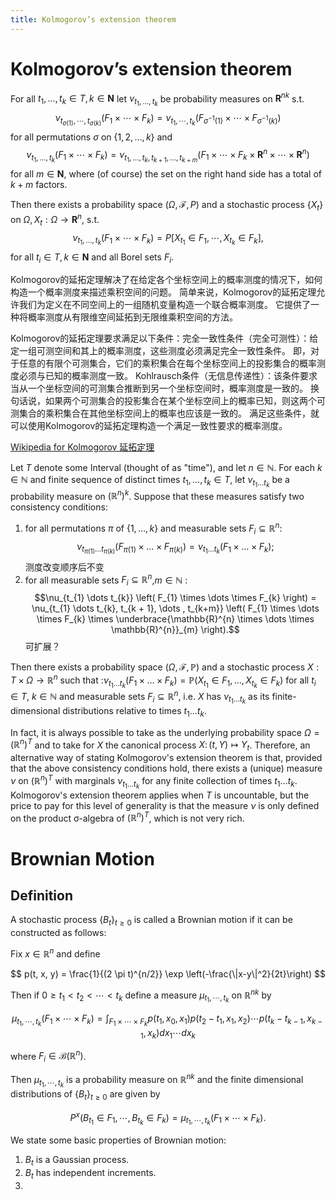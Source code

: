 ```yaml
---
title: Kolmogorov’s extension theorem
---
```

# Kolmogorov’s extension theorem

For all $t_1, \ldots, t_k \in T, k \in \mathbf{N}$ let $\nu_{t_1, \ldots, t_k}$ be probability measures on $\mathbf{R}^{n k}$ s.t.
$$
\nu_{t_{\sigma(1)}, \cdots, t_{\sigma(k)}}\left(F_1 \times \cdots \times F_k\right)=\nu_{t_1, \cdots, t_k}\left(F_{\sigma^{-1}(1)} \times \cdots \times F_{\sigma^{-1}(k)}\right)
$$
for all permutations $\sigma$ on $\{1,2, \ldots, k\}$ and
$$
\nu_{t_1, \ldots, t_k}\left(F_1 \times \cdots \times F_k\right)=\nu_{t_1, \ldots, t_k, t_{k+1}, \ldots, t_{k+m}}\left(F_1 \times \cdots \times F_k \times \mathbf{R}^n \times \cdots \times \mathbf{R}^n\right)
$$
for all $m \in \mathbf{N}$, where (of course) the set on the right hand side has a total of $k+m$ factors.

Then there exists a probability space $(\Omega, \mathcal{F}, P)$ and a stochastic process $\left\{X_t\right\}$ on $\Omega, X_t: \Omega \rightarrow \mathbf{R}^n$, s.t.
$$
\nu_{t_1, \ldots, t_k}\left(F_1 \times \cdots \times F_k\right)=P\left[X_{t_1} \in F_1, \cdots, X_{t_k} \in F_k\right],
$$
for all $t_i \in T, k \in \mathbf{N}$ and all Borel sets $F_i$.

Kolmogorov的延拓定理解决了在给定各个坐标空间上的概率测度的情况下，如何构造一个概率测度来描述乘积空间的问题。
简单来说，Kolmogorov的延拓定理允许我们为定义在不同空间上的一组随机变量构造一个联合概率测度。
它提供了一种将概率测度从有限维空间延拓到无限维乘积空间的方法。

Kolmogorov的延拓定理要求满足以下条件：完全一致性条件（完全可测性）：给定一组可测空间和其上的概率测度，这些测度必须满足完全一致性条件。
即，对于任意的有限个可测集合，它们的乘积集合在每个坐标空间上的投影集合的概率测度必须与已知的概率测度一致。
Kohlrausch条件（无信息传递性）：该条件要求当从一个坐标空间的可测集合推断到另一个坐标空间时，概率测度是一致的。
换句话说，如果两个可测集合的投影集合在某个坐标空间上的概率已知，则这两个可测集合的乘积集合在其他坐标空间上的概率也应该是一致的。
满足这些条件，就可以使用Kolmogorov的延拓定理构造一个满足一致性要求的概率测度。


<!-- add a wiki url -->
[Wikipedia for Kolmogorov 延拓定理](https://en.wikipedia.org/wiki/Kolmogorov_extension_theorem)

Let $T$ denote some Interval (thought of as "time"), and let $n \in \mathbb{N}$. For each $k \in \mathbb{N}$ and finite sequence of distinct times $t_{1}, \dots, t_{k} \in T$, let $\nu_{t_{1} \dots t_{k}}$ be a probability measure on $(\mathbb{R}^{n})^{k}$. Suppose that these measures satisfy two consistency conditions:

1. for all permutations $\pi$ of $\{ 1, \dots, k \}$ and measurable sets $F_{i} \subseteq \mathbb{R}^{n}$: 
   $$\nu_{t_{\pi (1)} \dots t_{\pi (k)}} \left( F_{\pi (1)} \times \dots \times F_{ \pi(k)} \right) = \nu_{t_{1} \dots t_{k}} \left( F_{1} \times \dots \times F_{k} \right);$$测度改变顺序后不变
2. for all measurable sets $F_{i} \subseteq \mathbb{R}^{n}$,$m \in \mathbb{N}$ :
   $$\nu_{t_{1} \dots t_{k}} \left( F_{1} \times \dots \times F_{k} \right) = \nu_{t_{1} \dots t_{k}, t_{k + 1}, \dots , t_{k+m}} \left( F_{1} \times \dots \times F_{k} \times \underbrace{\mathbb{R}^{n} \times \dots \times \mathbb{R}^{n}}_{m}  \right).$$
   可扩展？

Then there exists a probability space $(\Omega, \mathcal{F}, \mathbb{P})$ and a stochastic process $X : T \times \Omega \to \mathbb{R}^{n}$ such that
:$\nu_{t_{1} \dots t_{k}} \left( F_{1} \times \dots \times F_{k} \right) = \mathbb{P} \left( X_{t_{1}} \in F_{1}, \dots, X_{t_{k}} \in F_{k} \right)$
for all $t_{i} \in T$, $k \in \mathbb{N}$ and measurable sets $F_{i} \subseteq \mathbb{R}^{n}$, i.e. $X$ has $\nu_{t_{1} \dots t_{k}}$ as its finite-dimensional distributions relative to times $t_{1} \dots t_{k}$.

In fact, it is always possible to take as the underlying probability space $\Omega = (\mathbb{R}^n)^T$ and to take for $X$ the canonical process $X\colon (t,Y) \mapsto Y_t$. Therefore, an alternative way of stating Kolmogorov's extension theorem is that, provided that the above consistency conditions hold, there exists a (unique) measure $\nu$ on $(\mathbb{R}^n)^T$ with marginals $\nu_{t_{1} \dots t_{k}}$ for any finite collection of times $t_{1} \dots t_{k}$. Kolmogorov's extension theorem applies when $T$ is uncountable, but the price to pay
for this level of generality is that the measure $\nu$ is only defined on the product σ-algebra of $(\mathbb{R}^n)^T$, which is not very rich.

# Brownian Motion

## Definition

A stochastic process $\left\{B_t\right\}_{t \geq 0}$ is called a Brownian motion if it can be constructed as follows:

Fix $x \in \mathbb{R}^n$ and define 

$$
p(t, x, y) = \frac{1}{(2 \pi t)^{n/2}} \exp \left(-\frac{\|x-y\|^2}{2t}\right)
$$

Then if $0 \geq t_1 < t_2 < \cdots < t_k$ define a measure $\mu_{t_1, \cdots, t_k}$ on $\mathbb{R}^{nk}$ by

$$
\mu_{t_1, \cdots, t_k} (F_1 \times \cdots \times F_k) = \int_{F_1 \times \cdots \times F_k} p(t_1, x_0, x_1) p(t_2 - t_1, x_1, x_2) \cdots p(t_k - t_{k-1}, x_{k-1}, x_k) dx_1 \cdots dx_k
$$

where $F_i \in \mathcal{B}(\mathbb{R}^n)$.

Then $\mu_{t_1, \cdots, t_k}$ is a probability measure on $\mathbb{R}^{nk}$ and the finite dimensional distributions of $\left\{B_t\right\}_{t \geq 0}$ are given by

$$
P^x(B_{t_1} \in F_1, \cdots, B_{t_k} \in F_k) = \mu_{t_1, \cdots, t_k} (F_1 \times \cdots \times F_k).
$$

We state some basic properties of Brownian motion:

1. $B_t$ is a Gaussian process.
2. $B_t$ has independent increments.
3. 